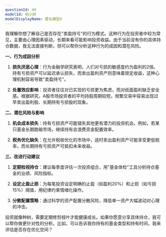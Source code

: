```yaml
---
questionId: 44
modelId: 蚂小财
modelDisplayName: 匿名模型H
---
```

我理解你想了解自己是否存在"卖盈持亏"的行为模式。这种行为在投资者中较为常见，主要由心理因素驱动，长期来看可能影响投资收益。由于当前没有你的具体持仓数据，我无法直接判断，但可以帮你分析这种行为的成因和潜在风险。

**一、行为成因分析**

1. **损失厌恶心理**：行为金融学研究表明，人们对亏损的敏感度约为盈利的2倍。持有亏损资产可以延迟承认损失，而卖出盈利资产则意味着锁定收益，这种心理机制容易导致"卖盈持亏"。

2. **处置效应影响**：投资者往往对已实现的亏损更为焦虑，而对纸面盈利缺乏安全感。根据研究，A股市场投资者的平均持股周期较短，频繁交易中容易出现过早卖出盈利股、长期持有亏损股的现象。

**二、潜在风险与影响**

1. **机会成本损失**：持有亏损资产可能错失其他更有潜力的投资机会。例如，若某只基金长期跑输市场，继续持有会浪费资金配置效率。

2. **税务优化缺失**：在允许税收优化的市场中，适时卖出盈利资产可能享受更低税率，而长期持有亏损资产可抵扣未来收益。

**三、改进行动建议**

1. **定期检视持仓**：建议每季度评估一次投资组合，用"基金体检"工具分析持仓基金的业绩、风险指标。

2. **设定止盈止损**：为每笔投资设定明确的止盈（如盈利20%）和止损（如亏损15%）阈值，用纪律约束情绪化操作。

3. **分散配置策略**：通过科学的资产配置分散风险，降低单一资产大幅波动对心理的冲击。

投资就像种树，需要定期修剪枝叶才能健康成长。如果你愿意分享具体持仓，我可以帮你做更针对性的分析。比如，可以告诉我你持有的基金类型和持有时间，我来评估是否存在优化空间？